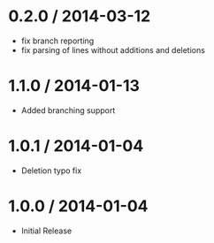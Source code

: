 
0.2.0 / 2014-03-12 
==================

 * fix branch reporting
 * fix parsing of lines without additions and deletions

1.1.0 / 2014-01-13 
==================

 * Added branching support

1.0.1 / 2014-01-04 
==================

 * Deletion typo fix

1.0.0 / 2014-01-04 
==================
 * Initial Release
